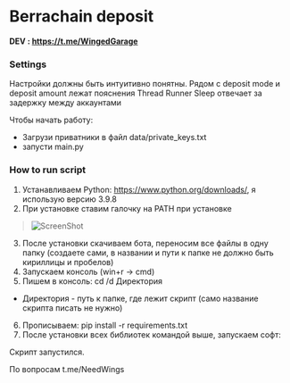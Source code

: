 # Berrachain deposit
**DEV           : https://t.me/WingedGarage**


### Settings
Настройки должны быть интуитивно понятны. Рядом с deposit mode и deposit amount лежат пояснения
Thread Runner Sleep отвечает за задержку между аккаунтами


Чтобы начать работу:
 - Загрузи приватники в файл data/private_keys.txt
 - запусти main.py

### How to run script
1. Устанавливаем Python: https://www.python.org/downloads/, я использую версию 3.9.8
2. При установке ставим галочку на PATH при установке

>![ScreenShot](https://img2.teletype.in/files/19/03/19032fbe-1912-4bf4-aed6-0f304c9bf12e.png)

3. После установки скачиваем бота, переносим все файлы в одну папку (создаете сами, в названии и пути к папке не должно быть кириллицы и пробелов)
4. Запускаем консоль (win+r -> cmd)
5. Пишем в консоль:
cd /d Директория
* Директория - путь к папке, где лежит скрипт (само название скрипта писать не нужно)
6. Прописываем:
pip install -r requirements.txt
7. После установки всех библиотек командой выше, запускаем софт:

    
Скрипт запустился.

По вопросам t.me/NeedWings
